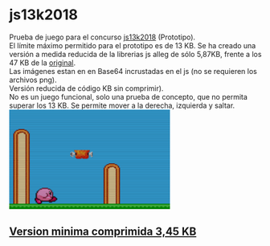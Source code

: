 # js13k2018
Prueba de juego para el concurso <a href='https://js13kgames.com/'>js13k2018</a> (Prototipo).<br>
El l&iacute;mite m&aacute;ximo permitido para el prototipo es de 13 KB. Se ha creado una versi&oacute;n a medida reducida de la librerias js alleg de s&oacute;lo 5,87KB, frente a los 47 KB de la <a href='http://allegrojs.net/download.php'>original</a>.<br>
Las im&aacute;genes estan en en Base64 incrustadas en el js (no se requieren los archivos png).<br>
Versi&oacute;n reducida de c&oacute;digo KB sin comprimir).<br>
No es un juego funcional, solo una prueba de concepto, que no permita superar los 13 KB. Se permite mover a la derecha, izquierda y saltar.<br>
<img src='https://github.com/rpsubc8/js13k2018/blob/master/previewJuego.png'>
<h2><a href='https://github.com/rpsubc8/js13k2018/blob/master/mini.zip'>Version minima comprimida 3,45 KB</a></h2>
